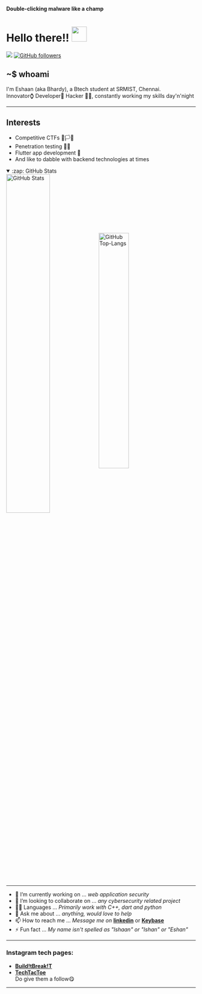 **Double-clicking malware like a champ**
# Hello there!!  <img src="https://user-images.githubusercontent.com/55873406/136943648-51fc3632-8d49-43ce-8ae9-60648689205e.gif" width=40px>
![](https://komarev.com/ghpvc/?username=Eshaan-B&color=green) [![GitHub followers](https://img.shields.io/github/followers/Eshaan-B?label=Follow&style=social)](https://github.com/Eshaan-B/?tab=follow)<br>
## ~$ whoami

I'm Eshaan (aka Bhardy), a Btech student at SRMIST, Chennai.\
Innovator⌚ Developer📱 Hacker 👨‍💻, constantly working my skills day'n'night
* * *
## Interests
 * Competitive CTFs 🚩🏳🎌
 * Penetration testing 🐱‍💻
 * Flutter app development 📲
 * And like to dabble with backend technologies at times

<details open>
  <summary>:zap: GitHub Stats</summary>
  <img src="https://github-readme-stats.vercel.app/api?username=Eshaan-B&show_icons=true&theme=chartreuse-dark" alt="GitHub Stats" align="center" width="48%" />
  <img src="https://github-readme-stats.vercel.app/api/top-langs/?username=Eshaan-B&layout=compact&theme=chartreuse-dark&langs_count=6" alt="GitHub Top-Langs" align="center" width="40%" />
  </details>
  
 ***
- 🔭 I’m currently working on ... *web application security*
- 👯 I’m looking to collaborate on ... *any cybersecurity related project*
- 👨‍💻 Languages ... *Primarily work with C++, dart and python*
- 💬 Ask me about ... *anything, would love to help*
- 📫 How to reach me ... *Message me on* **[linkedin](https://www.linkedin.com/in/bhardwajeshaan/)** or **[Keybase](https://keybase.io/ebhardy)**
- ⚡ Fun fact ... *My name isn't spelled as "Ishaan" or "Ishan" or "Eshan"* 
 ***



### Instagram tech pages:
- **[Build!tBreak!T](https://www.instagram.com/build.itbreak.it/)**
- **[TechTacToe](https://www.instagram.com/tech.tactoe/)**\
Do give them a follow😋
*** 
